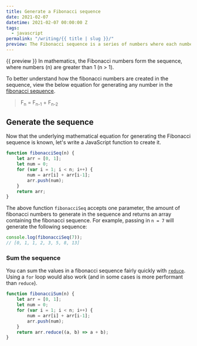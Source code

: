 ```yaml
---
title: Generate a Fibonacci sequence
date: 2021-02-07
datetime: 2021-02-07 00:00:00 Z
tags:
  - javascript
permalink: "/writing/{{ title | slug }}/"
preview: The Fibonacci sequence is a series of numbers where each number in the sequence is the sum of the two preceding numbers. This sequence begins with 0 and 1.
---
```


{{ preview }} In mathematics, the Fibonacci numbers form the sequence, where numbers (n) are greater than 1 (n > 1).

To better understand how the fibonacci numbers are created in the sequence, view the below equation for generating any number in the [fibonacci sequence](https://en.wikipedia.org/wiki/Fibonacci_number).

> F<sub>n</sub> = F<sub>n-1</sub> + F<sub>n-2</sub>

<h2 class="post-heading">Generate the sequence</h2>

Now that the underlying mathematical equation for generating the Fibonacci sequence is known, let's write a JavaScript function to create it.

```js
function fibonacciSeq(n) {
    let arr = [0, 1];
    let num = 0;
    for (var i = 1; i < n; i++) {
        num = arr[i] + arr[i-1];
        arr.push(num);
    }
    return arr;
}
```

The above function `fibonacciSeq` accepts one parameter, the amount of fibonacci numbers to generate in the sequence and returns an array containing the fibonacci sequence. For example, passing in `n = 7` will generate the following sequence:

```js
console.log(fibonacciSeq(7));
// [0, 1, 1, 2, 3, 5, 8, 13]
```

<h3 class="post-heading">Sum the sequence</h3>

You can sum the values in a fibonacci sequence fairly quickly with [`reduce`](https://developer.mozilla.org/en-US/docs/Web/JavaScript/Reference/Global_Objects/Array/Reduce). Using a `for` loop would also work (and in some cases is more performant than `reduce`).

```js
function fibonacciSum(n) {
    let arr = [0, 1];
    let num = 0;
    for (var i = 1; i < n; i++) {
        num = arr[i] + arr[i-1];
        arr.push(num);
    }
    return arr.reduce((a, b) => a + b);
}
```
